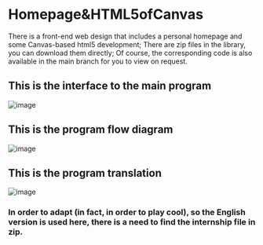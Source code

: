 # Homepage&HTML5ofCanvas
There is a front-end web design that includes a personal homepage and some Canvas-based html5 development;
There are zip files in the library, you can download them directly;
Of course, the corresponding code is also available in the main branch for you to view on request.

## This is the interface to the main program
![image](https://github.com/CUGLin/Homepage-HTML-5-of-Canvas/assets/122336135/884773df-00d4-4aa4-b162-52cdbb77c62f)

## This is the program flow diagram
![image](https://github.com/CUGLin/Homepage-HTML-5-of-Canvas/assets/122336135/58d983eb-666a-4ac6-8de1-def043bc3de6)


## This is the program translation
![image](https://github.com/CUGLin/Homepage-HTML-5-of-Canvas/assets/122336135/09b8fd96-4e26-40e7-9f85-a1fb7ffdf3ac)

### In order to adapt (in fact, in order to play cool), so the English version is used here, there is a need to find the internship file in zip.
